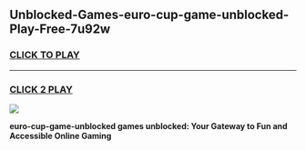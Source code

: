 
## Unblocked-Games-euro-cup-game-unblocked-Play-Free-7u92w
<h3>
<a href="https://premium76.site?title=euro-cup-game-unblocked&ref=09A">CLICK TO PLAY</a></h3>
<hr>

<h3>
<a href="https://premium76.site?title=euro-cup-game-unblocked&ref=09A">CLICK 2 PLAY</a>
  
</h3>

<a href="https://premium76.site?title=euro-cup-game-unblocked&ref=09A"><img src="https://clearcache.store/games.png"></a>


**euro-cup-game-unblocked games unblocked: Your Gateway to Fun and Accessible Online Gaming**
